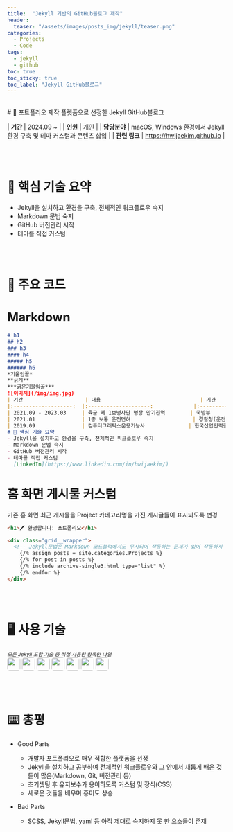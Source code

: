 ```yaml
---
title:  "Jekyll 기반의 GitHub블로그 제작"
header:
  teaser: "/assets/images/posts_img/jekyll/teaser.png"
categories:
  - Projects
  - Code
tags:
  - jekyll
  - github
toc: true
toc_sticky: true
toc_label: "Jekyll GitHub블로그"
---
```

<style>
  .ico {
    border-radius: 5px;
    height: 30px;
    margin-bottom: 5px;
  }
</style>
<br>
# 📝 포트폴리오 제작 플렛폼으로 선정한 Jekyll GitHub블로그

| **기간**    | 2024.09 ~                                                                                       |
| **인원**    | 개인                                                                                         |
| **담당분야**  | macOS, Windows 환경에서 Jekyll 환경 구축 및 테마 커스텀과 콘텐츠 삽입                                   |
| **관련 링크** | <a href="https://hwijaekim.github.io" target="_blank">https://hwijaekim.github.io</a> |

   <br><br>

# 🔑 핵심 기술 요약
- Jekyll을 설치하고 환경을 구축, 전체적인 워크플로우 숙지
- Markdown 문법 숙지
- GitHub 버전관리 시작
- 테마를 직접 커스텀

<br><br>

# 📌 주요 코드
# Markdown
```markdown
# h1
## h2
### h3
#### h4
##### h5
###### h6
*기울임꼴*
**굵게**
***굵은기울임꼴***
![이미지](/img/img.jpg)
| 기간                	| 내용                              	| 기관                          	| 구분           	|
|:-------------------:	|:--------------------:            	|:---------------------------:  |:----------:	    |
| 2021.09 - 2023.03    	| 육군 제 1보병사단 병장 만기전역     	| 국방부                        	| 병역   	        |
| 2021.01           	| 1종 보통 운전면허     	            | 경찰청(운전면허시험관리단)    	| 면허              	|
| 2019.09           	| 컴퓨터그래픽스운용기능사 	            | 한국산업인력공단               	| 자격              	|
# 🔑 핵심 기술 요약
- Jekyll을 설치하고 환경을 구축, 전체적인 워크플로우 숙지
- Markdown 문법 숙지
- GitHub 버전관리 시작
- 테마를 직접 커스텀
  [LinkedIn](https://www.linkedin.com/in/hwijaekim/)
```

# 홈 화면 게시물 커스텀
기존 홈 화면 최근 게시물을 Project 카테고리명을 가진 게시글들이 표시되도록 변경
```html
<h1>🖊️ 환영합니다: 포트폴리오</h1>

<div class="grid__wrapper">
  <!-- Jekyll문법은 Markdown 코드블럭에서도 무시되어 작동하는 문제가 있어 작동하지 않도록 의도적으로 슬래시를 삽입함 -->
    {/% assign posts = site.categories.Projects %}
    {/% for post in posts %}
    {/% include archive-single3.html type="list" %}
    {/% endfor %}
</div>
```

<br><br>

# 🖥️ 사용 기술
<sub><i>모든 Jekyll 포함 기술 중 직접 사용한 항목만 나열</i></sub><br>
<img class="ico" src="https://img.shields.io/badge/HTML5-E34F26?style=for-the-badge&logo=html5&logoColor=white">
<img class="ico" src="https://img.shields.io/badge/CSS3-1572B6?style=for-the-badge&logo=css3&logoColor=white">
<img class="ico" src="https://img.shields.io/badge/markdown-%23000000.svg?style=for-the-badge&logo=markdown&logoColor=white">
<img class="ico" src="https://img.shields.io/badge/GIT-E44C30?style=for-the-badge&logo=git&logoColor=white">
<img class="ico" src="https://img.shields.io/badge/GitHub-100000?style=for-the-badge&logo=github&logoColor=white">
<img class="ico" src="https://img.shields.io/badge/npm-CB3837?style=for-the-badge&logo=npm&logoColor=white">
<img class="ico" src="https://img.shields.io/badge/yaml-%23ffffff.svg?style=for-the-badge&logo=yaml&logoColor=151515">

<br><br>

# ⌨️ 총평
- Good Parts
  - 개발자 포트폴리오로 매우 적합한 플랫폼을 선정
  - Jekyll을 설치하고 공부하며 전체적인 워크플로우와 그 안에서 새롭게 배운 것들이 많음(Markdown, Git, 버전관리 등)
  - 초기셋팅 후 유지보수가 용이하도록 커스텀 및 장식(CSS)
  - 새로운 것들을 배우며 흥미도 상승

- Bad Parts
  - SCSS, Jekyll문법, yaml 등 아직 제대로 숙지하지 못 한 요소들이 존재